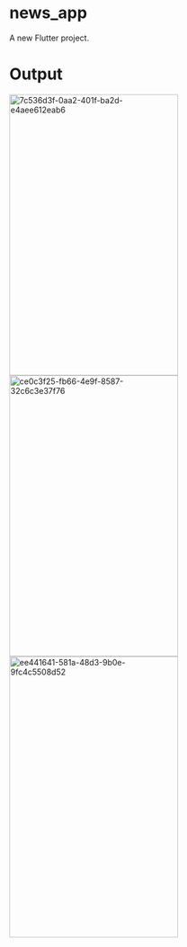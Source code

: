 # news_app

A new Flutter project.

# Output
<img src="https://github.com/user-attachments/assets/1e1d56ea-b457-4022-bd0d-d16732ef8fc7" alt="7c536d3f-0aa2-401f-ba2d-e4aee612eab6" width="300" height="500">

<img src="https://github.com/user-attachments/assets/7e2930ba-f962-4127-b111-fe9ae8e472f9" alt="ce0c3f25-fb66-4e9f-8587-32c6c3e37f76" width="300" height="500">

<img src="https://github.com/user-attachments/assets/d81f4f68-31b8-4cb6-89ac-f79c30073bdc" alt="ee441641-581a-48d3-9b0e-9fc4c5508d52" width="300" height="500">
